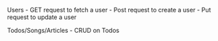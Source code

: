 Users
    - GET request to fetch a user
    - Post request to create a user
    - Put request to update a user

Todos/Songs/Articles
    - CRUD on Todos
